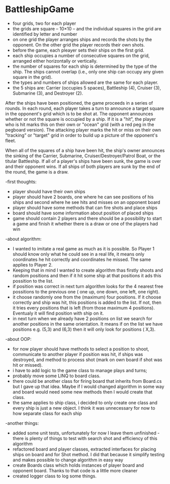 # BattleshipGame
- four grids, two for each player
- the grids are square – 10×10 – and the individual squares in the grid are identified by letter and number
- on one grid the player arranges ships and records the shots by the opponent. On the other grid the player records their own shots.
- before the game, each pleayer sets their ships on the first grid. 
- each ship occupies a number of consecutive squares on the grid, arranged either horizontally or vertically. 
- the number of squares for each ship is determined by the type of the ship. The ships cannot overlap (i.e., only one ship can occupy any given square in the grid). 
- the types and numbers of ships allowed are the same for each player. 
- the 5 ships are:  Carrier (occupies 5 spaces), Battleship (4), Cruiser (3), Submarine (3), and Destroyer (2).  

After the ships have been positioned, the game proceeds in a series of rounds. In each round, each player takes a turn to announce a target square in the opponent's grid which is to be shot at. The opponent announces whether or not the square is occupied by a ship. 
If it is a "hit", the player who is hit marks this on their own or "ocean" grid (with a red peg in the pegboard version). 
The attacking player marks the hit or miss on their own "tracking" or "target" grid in order to build up a picture of the opponent's fleet.

When all of the squares of a ship have been hit, the ship's owner announces the sinking of the Carrier, Submarine, Cruiser/Destroyer/Patrol Boat, or the titular Battleship. If all of a player's ships have been sunk, the game is over and their opponent wins. If all ships of both players are sunk by the end of the round, the game is a draw.

-first thoughts:
 - player should have their own ships
 - player should have 2 boards, one where he can see positions of his ships and second where he see hits and misses on an opponent board
 - player should have some methods that can fire shots and place ships
 - board should have some information about position of placed ships
 - game should contain 2 players and there should be a possibility to start a game and finish it whether there is a draw or one of the players had win

-about algorithm:
 - I wanted to imitate a real game as much as it is possible. So Player 1 should know only what he could see in a real life, it means only coordinates he hit correctly and coordinates he missed. The same applies to Player 2.
 - Keeping that in mind I wanted to create algorithm thas firstly shoots and random positions and then if it hit some ship at that positions it ads this possition to the list.
 - if position was correct in next turn algorithm looks for the 4 nearest free possitions to the previous one ( one up, one down, one left, one right).
 - it choose randomly one from the (maximum) four positions. If it choose correctly and ship was hit, this positions is added to the list. If not, then it tries every positions that is left (from those maximum 4 positions). Eventualy it will find position with ship on it.
 - in next turn when we already have 2 positions on list we search for another positions in the same orientation. It means if on the list we have positions e.g. (5,3) and (6,3) then it will only look for positions ( X,3).

-about OOP:
 - for now player should have methods to select a position to shoot, communicate to another player if position was hit, if ships was destroyed, and method to process shot (mark on own board if shot was hit or missed).
 - i have to add logic to the game class to manage plays and turns;
 - probably move some LINQ to board class.
 - there could be another class for firing board that inherits from Board.cs but I gave up that idea. Maybe if I would changed algorithm in some way and board would need some new methods then I would create that class.
 - the same applies to ship class, i decided to only create one class and every ship is just a new object. I think it was unnecessary for now to how separate class for each ship 

-another things:
 - added some unit tests, unfortunately for now  I leave them unfinished - there is plenty of things to test with search shot and efficiency of this algorithm
 - refactored board and player classes, extracted interfaces for placing ships on board and for Shot method. I did that because it simplify testing and makes possible to change algorithm in easy way
 - create Boards class which holds instances of player board and opponent board. Thanks to that code is a little more cleaner
 - created logger class to log some things. 
